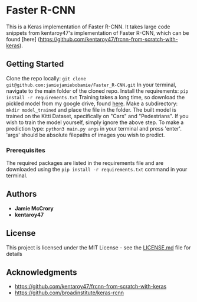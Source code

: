 # Faster R-CNN

This is a Keras implementation of Faster R-CNN. It takes large code snippets from kentaroy47's implementation of Faster R-CNN, which can be found [here]
(https://github.com/kentaroy47/frcnn-from-scratch-with-keras).

## Getting Started

Clone the repo locally:
```git clone git@github.com:jamiejamiebobamie/Faster_R-CNN.git```
In your terminal, navigate to the main folder of the cloned repo. Install the requirements:
```pip install -r requirements.txt```
Training takes a long time, so download the pickled model from my google drive, found [here](www.google.com).
Make a subdirectory:
```mkdir model_trained``` and place the file in the folder.
The built model is trained on the Kitti Dataset, specifically on "Cars" and "Pedestrians".
If you wish to train the model yourself, simply ignore the above step.
To make a prediction type:
```python3 main.py args```
in your terminal and press 'enter'.
'args' should be absolute filepaths of images you wish to predict.

### Prerequisites

The required packages are listed in the requirements file and are downloaded using the
```pip install -r requirements.txt``` command in your terminal.

## Authors

* **Jamie McCrory**
* **kentaroy47**

## License

This project is licensed under the MIT License - see the [LICENSE.md](LICENSE.md) file for details

## Acknowledgments

* https://github.com/kentaroy47/frcnn-from-scratch-with-keras
* https://github.com/broadinstitute/keras-rcnn
